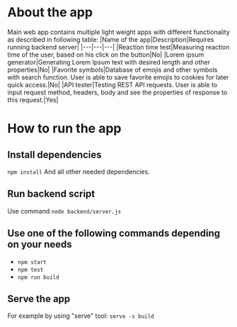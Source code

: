 # About the app

Main web app contains multiple light weight apps with different functionality as described in following table:
|Name of the app|Description|Requires running backend server|
|---|---|---|
|Reaction time test|Measuring reaction time of the user, based on his click on the button|No|
|Lorem ipsum generator|Generating Lorem Ipsum text with desired length and other properties|No|
|Favorite symbols|Database of emojis and other symbols with search function. User is able to save favorite emojis to cookies for later quick access.|No|
|API tester|Testing REST API requests. User is able to input request method, headers, body and see the properties of response to this request.|Yes|

# How to run the app

## Install dependencies
`npm install`
And all other needed dependencies.

## Run backend script

Use command `node backend/server.js`

## Use one of the following commands depending on your needs

- `npm start`
- `npm test`
- `npm run build`

## Serve the app

For example by using "serve" tool:
`serve -s build`

